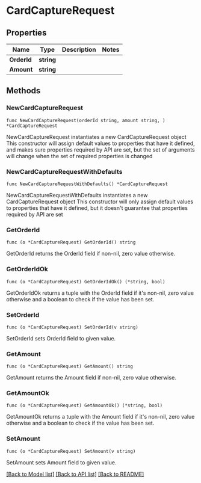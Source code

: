 # CardCaptureRequest

## Properties

Name | Type | Description | Notes
------------ | ------------- | ------------- | -------------
**OrderId** | **string** |  | 
**Amount** | **string** |  | 

## Methods

### NewCardCaptureRequest

`func NewCardCaptureRequest(orderId string, amount string, ) *CardCaptureRequest`

NewCardCaptureRequest instantiates a new CardCaptureRequest object
This constructor will assign default values to properties that have it defined,
and makes sure properties required by API are set, but the set of arguments
will change when the set of required properties is changed

### NewCardCaptureRequestWithDefaults

`func NewCardCaptureRequestWithDefaults() *CardCaptureRequest`

NewCardCaptureRequestWithDefaults instantiates a new CardCaptureRequest object
This constructor will only assign default values to properties that have it defined,
but it doesn't guarantee that properties required by API are set

### GetOrderId

`func (o *CardCaptureRequest) GetOrderId() string`

GetOrderId returns the OrderId field if non-nil, zero value otherwise.

### GetOrderIdOk

`func (o *CardCaptureRequest) GetOrderIdOk() (*string, bool)`

GetOrderIdOk returns a tuple with the OrderId field if it's non-nil, zero value otherwise
and a boolean to check if the value has been set.

### SetOrderId

`func (o *CardCaptureRequest) SetOrderId(v string)`

SetOrderId sets OrderId field to given value.


### GetAmount

`func (o *CardCaptureRequest) GetAmount() string`

GetAmount returns the Amount field if non-nil, zero value otherwise.

### GetAmountOk

`func (o *CardCaptureRequest) GetAmountOk() (*string, bool)`

GetAmountOk returns a tuple with the Amount field if it's non-nil, zero value otherwise
and a boolean to check if the value has been set.

### SetAmount

`func (o *CardCaptureRequest) SetAmount(v string)`

SetAmount sets Amount field to given value.



[[Back to Model list]](../README.md#documentation-for-models) [[Back to API list]](../README.md#documentation-for-api-endpoints) [[Back to README]](../README.md)


